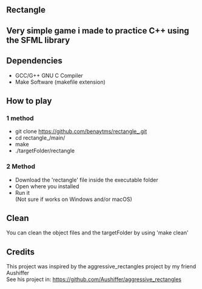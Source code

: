 ## Rectangle

## Very simple game i made to practice C++ using the SFML library

## Dependencies
* GCC/G++ GNU C Compiler
* Make Software (makefile extension)

## How to play
### 1 method

* git clone https://github.com/benaytms/rectangle_.git
* cd rectangle_/main/
* make
* ./targetFolder/rectangle

### 2 Method

* Download the 'rectangle' file inside the executable folder
* Open where you installed
* Run it <br>
(Not sure if works on Windows and/or macOS)

## Clean
You can clean the object files and the targetFolder
by using 'make clean'

## Credits
This project was inspired by the aggressive_rectangles project by my friend Aushiffer<br>
See his project in: https://github.com/Aushiffer/aggressive_rectangles
